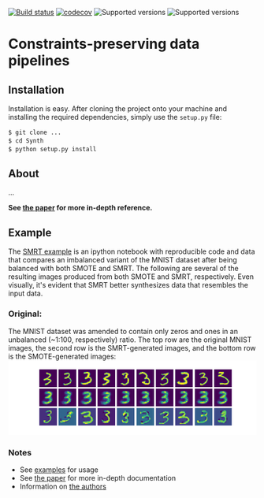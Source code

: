 [![Build status](https://travis-ci.org/tgsmith61591/smrt.svg?branch=master)](https://travis-ci.org/tgsmith61591/smrt)
[![codecov](https://codecov.io/gh/tgsmith61591/smrt/branch/master/graph/badge.svg)](https://codecov.io/gh/tgsmith61591/smrt)
![Supported versions](https://img.shields.io/badge/python-2.7-blue.svg)
![Supported versions](https://img.shields.io/badge/python-3.5-blue.svg)


# Constraints-preserving data pipelines 


## Installation

Installation is easy. After cloning the project onto your machine and installing the required dependencies,
simply use the `setup.py` file:

```bash
$ git clone ...
$ cd Synth
$ python setup.py install
```

## About

...

__See [the paper](doc/smrt.tex) for more in-depth reference.__

## Example

The [SMRT example](examples/) is an ipython notebook with reproducible code and data that compares an imbalanced
variant of the MNIST dataset after being balanced with both SMOTE and SMRT. The following are several of the resulting
images produced from both SMOTE and SMRT, respectively. Even visually, it's evident that SMRT better synthesizes data
that resembles the input data.

### Original:

The MNIST dataset was amended to contain only zeros and ones in an unbalanced (~1:100, respectively) ratio. The top row
are the original MNIST images, the second row is the SMRT-generated images, and the bottom row is the SMOTE-generated
images:
<br/>
<img src="examples/img/mnist_smrt_smote.png" width="600" alt="Original"/>

### Notes

- See [examples](examples/) for usage
- See [the paper](doc/smrt.tex) for more in-depth documentation
- Information on [the authors](AUTHORS.md)
